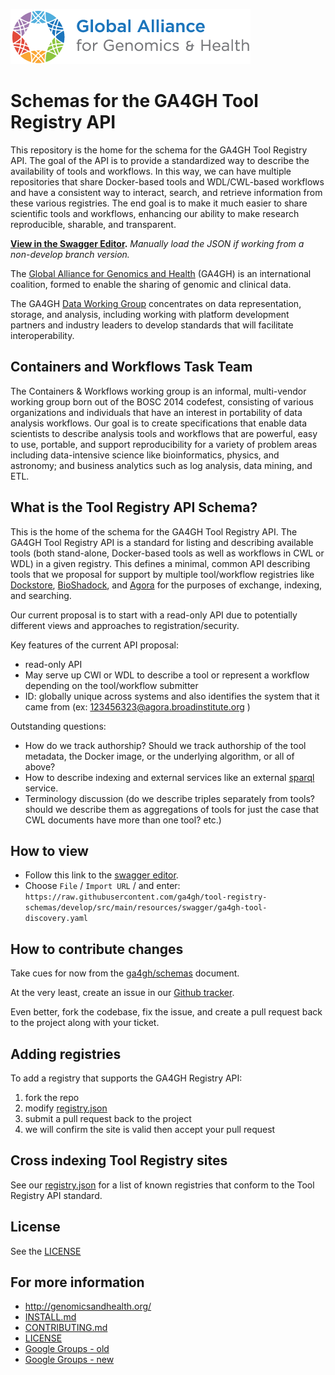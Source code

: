 ![ga4gh logo](https://github.com/dockstore/dockstore-ui2/raw/develop/src/assets/images/sponsors/coloured/ga4gh.png)

Schemas for the GA4GH Tool Registry API
=======================================

This repository is the home for the schema for the GA4GH Tool Registry API.  The goal of the API is to provide a standardized way to describe the availability of tools and workflows.  In this way, we can have multiple repositories that share Docker-based tools and WDL/CWL-based workflows and have a consistent way to interact, search, and retrieve information from these various registries.  The end goal is to make it much easier to share scientific tools and workflows, enhancing our ability to make research reproducible, sharable, and transparent.

**[View in the Swagger Editor](https://editor2.swagger.io/#!/?import=https://raw.githubusercontent.com/ga4gh/tool-registry-schemas/develop/src/main/resources/swagger/ga4gh-tool-discovery.yaml).**  *Manually load the JSON if working from a non-develop branch version.*

The [Global Alliance for Genomics and Health](http://genomicsandhealth.org/) (GA4GH) is an international
coalition, formed to enable the sharing of genomic and clinical data.

The GA4GH [Data Working Group](http://ga4gh.org/#/) concentrates on data representation, storage,
and analysis, including working with platform development partners and
industry leaders to develop standards that will facilitate
interoperability.

Containers and Workflows Task Team
----------------------------------

The Containers & Workflows working group is an informal, multi-vendor working group born out of the BOSC 2014 codefest, consisting of various organizations and individuals that have an interest in portability of data analysis workflows. Our goal is to create specifications that enable data scientists to describe analysis tools and workflows that are powerful, easy to use, portable, and support reproducibility for a variety of problem areas including data-intensive science like bioinformatics, physics, and astronomy; and business analytics such as log analysis, data mining, and ETL.

What is the Tool Registry API Schema?
-------------------------------------

This is the home of the schema for the GA4GH Tool Registry API. The GA4GH Tool Registry API is a standard for listing and describing available tools (both stand-alone, Docker-based tools as well as workflows in CWL or WDL) in a given registry. This defines a minimal, common API describing tools that we proposal for support by multiple tool/workflow registries like [Dockstore](https://www.dockstore.org/), [BioShadock](https://docker-ui.genouest.org/app/#/), and [Agora](https://github.com/broadinstitute/agora) for the purposes of exchange, indexing, and searching.

Our current proposal is to start with a read-only API due to potentially different views and approaches to registration/security.

Key features of the current API proposal:

* read-only API
* May serve up CWl or WDL to describe a tool or represent a workflow depending on the tool/workflow submitter
* ID:  globally unique across systems and also identifies the system that it came from (ex: 123456323@agora.broadinstitute.org )

Outstanding questions:

* How do we track authorship? Should we track authorship of the tool metadata, the Docker image, or the underlying algorithm, or all of above?
* How to describe indexing and external services like an external [sparql](https://github.com/common-workflow-language/workflows#sparql) service.
* Terminology discussion (do we describe triples separately from tools? should we describe them as aggregations of tools for just the case that CWL documents have more than one tool? etc.)


How to view
------------

- Follow this link to the [swagger editor](http://editor.swagger.io/).
- Choose `File` / `Import URL` / and enter: `https://raw.githubusercontent.com/ga4gh/tool-registry-schemas/develop/src/main/resources/swagger/ga4gh-tool-discovery.yaml`


How to contribute changes
-------------------------

Take cues for now from the [ga4gh/schemas](https://github.com/ga4gh/schemas/blob/master/CONTRIBUTING.rst) document.

At the very least, create an issue in our [Github tracker](https://github.com/ga4gh/tool-registry-schemas/issues).

Even better, fork the codebase, fix the issue, and create a pull request back to the project along with your ticket.

Adding registries
-----------------

To add a registry that supports the GA4GH Registry API:

1. fork the repo
1. modify [registry.json](registry.json)
1. submit a pull request back to the project
1. we will confirm the site is valid then accept your pull request

Cross indexing Tool Registry sites
----------------------------------

See our [registry.json](registry.json) for a list of known registries that conform to the Tool Registry API standard.

License
-------

See the [LICENSE](LICENSE)

For more information
--------------------

* http://genomicsandhealth.org/
* [INSTALL.md](INSTALL.md)
* [CONTRIBUTING.md](CONTRIBUTING.md)
* [LICENSE](LICENSE)
* [Google Groups - old](https://groups.google.com/forum/#!forum/ga4gh-dwg-containers-workflows)
* [Google Groups - new](https://groups.google.com/a/genomicsandhealth.org/forum/#!forum/ga4gh-dwg-containers-workflows)
